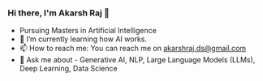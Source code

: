 ### Hi there, I'm Akarsh Raj 👋
- Pursuing Masters in Artificial Intelligence 
- 🔭 I’m currently learning how AI works.
- 📫 How to reach me: You can reach me on akarshraj.ds@gmail.com
- 💬 Ask me about - Generative AI, NLP, Large Language Models (LLMs), Deep Learning, Data Science
<!--
**akarshrajsingh7/akarshrajsingh7** is a ✨ _special_ ✨ repository because its `README.md` (this file) appears on your GitHub profile.

Here are some ideas to get you started:

- 🔭 I’m currently working on ...
- 🌱 I’m currently learning ...
- 👯 I’m looking to collaborate on ...
- 🤔 I’m looking for help with ...
- 💬 Ask me about ...
- 📫 How to reach me: ...
- 😄 Pronouns: ...
- ⚡ Fun fact: ...
-->

